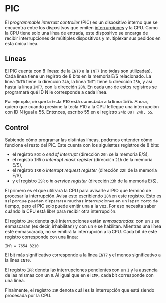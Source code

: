 # PIC

El _programmable interrupt controller_ (PIC) es un dispositivo interno que se encuentra entre los dispositvos que emiten [interrupciones](../interrupciones-por-hardware) y la CPU. Como la CPU tiene solo una línea de entrada, este dispositivo se encarga de recibir interrupciones de múltiples dispositivos y multiplexar sus pedidos en esta única línea.

## Líneas

El PIC cuenta con 8 líneas: de la `INT0` a la `INT7` (no todas son utilizadas). Cada línea tiene un registro de 8 bits en la memoria E/S relacionado. La línea `INT0` tiene la dirección `24h`, la línea `INT1` tiene la dirección `25h`, y así hasta la línea `INT7`, con la dirección `2Bh`. En cada uno de estos registros se programará qué ID N le corresponde a cada línea.

Por ejemplo, sé que la tecla F10 está conectada a la línea `INT0`. Ahora, quiero que cuando presione la tecla F10 a la CPU le llegue una interrupción con ID N igual a 55. Entonces, escribo 55 en el registro `24h`: `OUT 24h, 55`.

## Control

Sabiendo cómo programar las distintas líneas, podemos entender cómo funciona el resto del PIC. Este cuenta con los siguientes registros de 8 bits:

- el registro `EOI` o _end of interrupt_ (dirección `20h` de la memoria E/S),
- el registro `IMR` o _interrupt mask register_ (dirección `21h` de la memoria E/S),
- el registro `IRR` o _interrupt request register_ (dirección `22h` de la memoria E/S),
- y el registro `ISR` o _in-service register_ (dirección `23h` de la memoria E/S).

El primero es el que utilizará la CPU para avisarle al PIO que terminó de procesar la interrupción. Avisa esto escribiendo `20h` en este registro. Esto es así porque pueden dispararse muchas interrupciones en un lapso corto de tiempo, pero el PIC solo puede emitir una a la vez. Por eso necesita saber cuándo la CPU está libre para recibir otra interrupción.

El registro `IMR` denota qué interrupciones están _enmascaradas_: con un `1` se enmascaran (es decir, inhabilitan) y con un `0` se habilitan. Mientras una línea esté enmascarada, no se emitirá la interrupción a la CPU. Cada bit de este registro corresponde con una línea:

```
IMR = 7654 3210
```

El bit más significativo corresponde a la línea `INT7` y el menos significativo a la línea `INT0`.

El registro `IRR` denota las interrupciones pendientes con un `1` y la ausencia de las mismas con un `0`. Al igual que en el `IMR`, cada bit corresponde con una línea.

Finalmente, el registro `ISR` denota cuál es la interrupción que está siendo procesada por la CPU.
